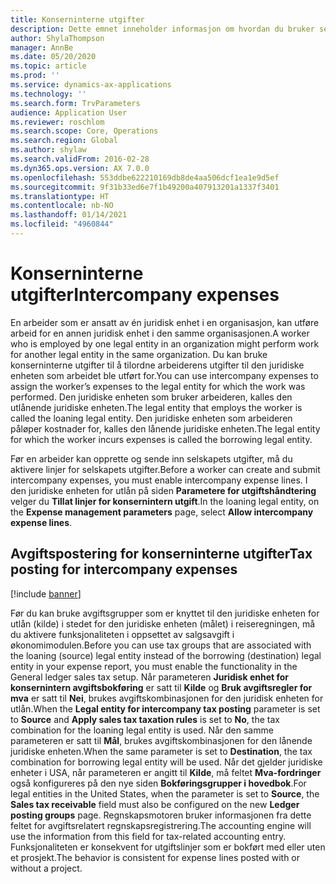 ```yaml
---
title: Konserninterne utgifter
description: Dette emnet inneholder informasjon om hvordan du bruker selskapets utgifter til å tilordne en arbeiders utgifter til den juridiske enheten som arbeidet ble utført for.
author: ShylaThompson
manager: AnnBe
ms.date: 05/20/2020
ms.topic: article
ms.prod: ''
ms.service: dynamics-ax-applications
ms.technology: ''
ms.search.form: TrvParameters
audience: Application User
ms.reviewer: roschlom
ms.search.scope: Core, Operations
ms.search.region: Global
ms.author: shylaw
ms.search.validFrom: 2016-02-28
ms.dyn365.ops.version: AX 7.0.0
ms.openlocfilehash: 553ddbe622210169db8de4aa506dcf1ea1e9d5ef
ms.sourcegitcommit: 9f31b33ed6e7f1b49200a407913201a1337f3401
ms.translationtype: HT
ms.contentlocale: nb-NO
ms.lasthandoff: 01/14/2021
ms.locfileid: "4960844"
---
```

# <a name="intercompany-expenses"></a><span data-ttu-id="ffedb-103">Konserninterne utgifter</span><span class="sxs-lookup"><span data-stu-id="ffedb-103">Intercompany expenses</span></span>

<span data-ttu-id="ffedb-104">En arbeider som er ansatt av én juridisk enhet i en organisasjon, kan utføre arbeid for en annen juridisk enhet i den samme organisasjonen.</span><span class="sxs-lookup"><span data-stu-id="ffedb-104">A worker who is employed by one legal entity in an organization might perform work for another legal entity in the same organization.</span></span> <span data-ttu-id="ffedb-105">Du kan bruke konserninterne utgifter til å tilordne arbeiderens utgifter til den juridiske enheten som arbeidet ble utført for.</span><span class="sxs-lookup"><span data-stu-id="ffedb-105">You can use intercompany expenses to assign the worker’s expenses to the legal entity for which the  work was performed.</span></span> <span data-ttu-id="ffedb-106">Den juridiske enheten som bruker arbeideren, kalles den utlånende juridiske enheten.</span><span class="sxs-lookup"><span data-stu-id="ffedb-106">The legal entity that employs the worker is called the loaning legal entity.</span></span> <span data-ttu-id="ffedb-107">Den juridiske enheten som arbeideren påløper kostnader for, kalles den lånende juridiske enheten.</span><span class="sxs-lookup"><span data-stu-id="ffedb-107">The legal entity for which the worker incurs expenses is called the borrowing legal entity.</span></span> 

<span data-ttu-id="ffedb-108">Før en arbeider kan opprette og sende inn selskapets utgifter, må du aktivere linjer for selskapets utgifter.</span><span class="sxs-lookup"><span data-stu-id="ffedb-108">Before a worker can create and submit intercompany expenses, you must enable intercompany expense lines.</span></span> <span data-ttu-id="ffedb-109">I den juridiske enheten for utlån på siden **Parametere for utgiftshåndtering** velger du **Tillat linjer for konsernintern utgift**.</span><span class="sxs-lookup"><span data-stu-id="ffedb-109">In the loaning legal entity, on the **Expense management parameters** page, select **Allow intercompany expense lines**.</span></span> 

## <a name="tax-posting-for-intercompany-expenses"></a><span data-ttu-id="ffedb-110">Avgiftspostering for konserninterne utgifter</span><span class="sxs-lookup"><span data-stu-id="ffedb-110">Tax posting for intercompany expenses</span></span>

[!include [banner](../includes/banner.md)]

<span data-ttu-id="ffedb-111">Før du kan bruke avgiftsgrupper som er knyttet til den juridiske enheten for utlån (kilde) i stedet for den juridiske enheten (målet) i reiseregningen, må du aktivere funksjonaliteten i oppsettet av salgsavgift i økonomimodulen.</span><span class="sxs-lookup"><span data-stu-id="ffedb-111">Before you can use tax groups that are associated with the loaning (source) legal entity instead of the borrowing (destination) legal entity in your expense report, you must enable the functionality in the General ledger sales tax setup.</span></span> <span data-ttu-id="ffedb-112">Når parameteren **Juridisk enhet for konsernintern avgiftsbokføring** er satt til **Kilde** og **Bruk avgiftsregler for mva** er satt til **Nei**, brukes avgiftskombinasjonen for den juridisk enheten for utlån.</span><span class="sxs-lookup"><span data-stu-id="ffedb-112">When the **Legal entity for intercompany tax posting** parameter is set to **Source** and **Apply sales tax taxation rules** is set to **No**, the tax combination for the loaning legal entity is used.</span></span> <span data-ttu-id="ffedb-113">Når den samme parameteren er satt til **Mål**, brukes avgiftskombinasjonen for den lånende juridiske enheten.</span><span class="sxs-lookup"><span data-stu-id="ffedb-113">When the same parameter is set to **Destination**, the tax combination for borrowing legal entity will be used.</span></span> <span data-ttu-id="ffedb-114">Når det gjelder juridiske enheter i USA, når parameteren er angitt til **Kilde**, må feltet **Mva-fordringer** også konfigureres på den nye siden **Bokføringsgrupper i hovedbok**.</span><span class="sxs-lookup"><span data-stu-id="ffedb-114">For legal entities in the United States, when the parameter is set to **Source**, the **Sales tax receivable** field must also be configured on the new **Ledger posting groups** page.</span></span> <span data-ttu-id="ffedb-115">Regnskapsmotoren bruker informasjonen fra dette feltet for avgiftsrelatert regnskapsregistrering.</span><span class="sxs-lookup"><span data-stu-id="ffedb-115">The accounting engine will use the information from this field for tax-related accounting entry.</span></span>   
<span data-ttu-id="ffedb-116">Funksjonaliteten er konsekvent for utgiftslinjer som er bokført med eller uten et prosjekt.</span><span class="sxs-lookup"><span data-stu-id="ffedb-116">The behavior is consistent for expense lines posted with or without a project.</span></span>  
